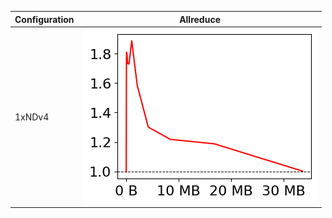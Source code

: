 | Configuration   | Allreduce                                                                                            |
|-----------------|------------------------------------------------------------------------------------------------------|
| 1xNDv4          | ![Speedup for Allreduce-inplace on 1xNDv4](graphs/1xNDv4_Allreduce-inplace_thumbnail_1653342824.png) |
